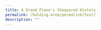 ```yaml
---
title: A Grand Piano's Chequered History
permalink: /holding-area/permalink/test/
description: ""
---
```

